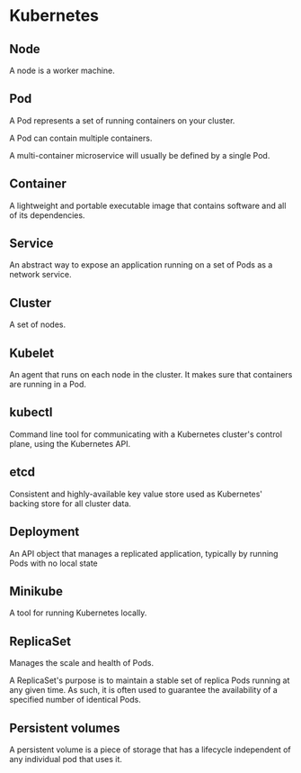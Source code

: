 # Kubernetes

## Node

A node is a worker machine.

## Pod

A Pod represents a set of running containers on your cluster.

A Pod can contain multiple containers.

A multi-container microservice will usually be defined by a single Pod.

## Container

A lightweight and portable executable image that contains software and all of its dependencies.

## Service

An abstract way to expose an application running on a set of Pods as a network service.

## Cluster

A set of nodes.

## Kubelet

An agent that runs on each node in the cluster. It makes sure that containers are running in a Pod.

## kubectl

Command line tool for communicating with a Kubernetes cluster's control plane, using the Kubernetes API.

## etcd

Consistent and highly-available key value store used as Kubernetes' backing store for all cluster data.

## Deployment

An API object that manages a replicated application, typically by running Pods with no local state

## Minikube

A tool for running Kubernetes locally.

## ReplicaSet

Manages the scale and health of Pods.

A ReplicaSet's purpose is to maintain a stable set of replica Pods running at any given time. As such, it is often used to guarantee the availability of a specified number of identical Pods.

## Persistent volumes

A persistent volume is a piece of storage that has a lifecycle independent of any individual pod that uses it.
